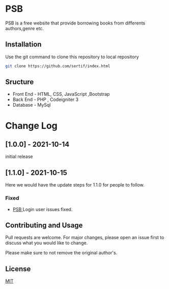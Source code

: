 # PSB

PSB is a free website that provide borrowing books from differents authors,genre etc.

## Installation

Use the git command to clone this repository to local repository

```bash
git clone https://github.com/sertif/index.html
```

## Sructure 

- Front End - HTML, CSS, JavaScript ,Bootstrap
- Back End - PHP , Codeigniter 3
- Database - MySql


# Change Log

 
## [1.0.0] - 2021-10-14
 
initial release

 
 
## [1.1.0] - 2021-10-15
  
Here we would have the update steps for 1.1.0 for people to follow.

### Fixed
 
- [PSB ](https://github.com/sertif/index.html) Login user issues fixed.
 
## Contributing and Usage
Pull requests are welcome. For major changes, please open an issue first to discuss what you would like to change.

Please make sure to not remove the original author's.

## License
[MIT](https://choosealicense.com/licenses/mit/)
